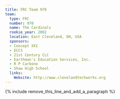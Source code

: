 ```yaml
---
title: FRC Team 970
team:
  type: FRC
  number: 970
  name: The Cardinals
  rookie_year: 2002
  location: East Cleveland, OH, USA
  sponsors:
  - Concept XXI
  - ECCS
  - 21st Century CLC
  - Earthman's Education Services, Inc.
  - R P Carbone
  - Shaw High School
  links:
    Website: http://www.clevelandtechworks.org
---
```


{% include remove_this_line_and_add_a_paragraph %}